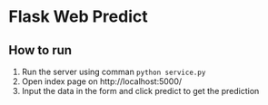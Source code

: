 # Flask Web Predict

## How to run
1.	Run the server using comman `python service.py`
2.	Open index page on http://localhost:5000/
3.	Input the data in the form and click predict to get the prediction